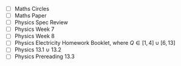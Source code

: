 - [ ] Maths Circles
- [ ] Maths Paper
- [ ] Physics Spec Review
- [ ] Physics Week 7
- [ ] Physics Week 8
- [ ] Physics Electricity Homework Booklet, where $Q\in[1,4]\cup[6,13]$
- [ ] Physics 13.1 $\cup$ 13.2
- [ ] Physics Prereading 13.3